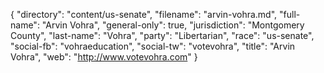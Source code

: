 {
  "directory": "content/us-senate",
  "filename": "arvin-vohra.md",
  "full-name": "Arvin Vohra",
  "general-only": true,
  "jurisdiction": "Montgomery County",
  "last-name": "Vohra",
  "party": "Libertarian",
  "race": "us-senate",
  "social-fb": "vohraeducation",
  "social-tw": "votevohra",
  "title": "Arvin Vohra",
  "web": "http://www.votevohra.com"
}
